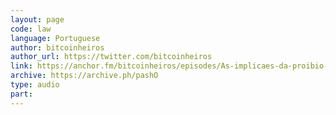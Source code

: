 ```yaml
---
layout: page
code: law
language: Portuguese
author: bitcoinheiros
author_url: https://twitter.com/bitcoinheiros
link: https://anchor.fm/bitcoinheiros/episodes/As-implicaes-da-proibio-do-Bitcoin-e1f7nb2
archive: https://archive.ph/pashO
type: audio
part: 
---
```

